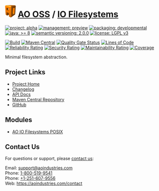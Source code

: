# [<img src="ao-logo.png" alt="AO Logo" width="35" height="40">](https://github.com/ao-apps) [AO OSS](https://github.com/ao-apps/ao-oss) / [IO Filesystems](https://github.com/ao-apps/ao-io-filesystems)

[![project: alpha](https://oss.aoapps.com/ao-badges/project-alpha.svg)](https://aoindustries.com/life-cycle#project-alpha)
[![management: preview](https://oss.aoapps.com/ao-badges/management-preview.svg)](https://aoindustries.com/life-cycle#management-preview)
[![packaging: developmental](https://oss.aoapps.com/ao-badges/packaging-developmental.svg)](https://aoindustries.com/life-cycle#packaging-developmental)  
[![java: &gt;= 8](https://oss.aoapps.com/ao-badges/java-8.svg)](https://docs.oracle.com/javase/8/)
[![semantic versioning: 2.0.0](https://oss.aoapps.com/ao-badges/semver-2.0.0.svg)](http://semver.org/spec/v2.0.0.html)
[![license: LGPL v3](https://oss.aoapps.com/ao-badges/license-lgpl-3.0.svg)](https://www.gnu.org/licenses/lgpl-3.0)

[![Build](https://github.com/ao-apps/ao-io-filesystems/workflows/Build/badge.svg?branch=master)](https://github.com/ao-apps/ao-io-filesystems/actions?query=workflow%3ABuild)
[![Maven Central](https://maven-badges.herokuapp.com/maven-central/com.aoapps/ao-io-filesystems/badge.svg)](https://maven-badges.herokuapp.com/maven-central/com.aoapps/ao-io-filesystems)
[![Quality Gate Status](https://sonarcloud.io/api/project_badges/measure?branch=master&project=com.aoapps%3Aao-io-filesystems&metric=alert_status)](https://sonarcloud.io/dashboard?branch=master&id=com.aoapps%3Aao-io-filesystems)
[![Lines of Code](https://sonarcloud.io/api/project_badges/measure?branch=master&project=com.aoapps%3Aao-io-filesystems&metric=ncloc)](https://sonarcloud.io/component_measures?branch=master&id=com.aoapps%3Aao-io-filesystems&metric=ncloc)  
[![Reliability Rating](https://sonarcloud.io/api/project_badges/measure?branch=master&project=com.aoapps%3Aao-io-filesystems&metric=reliability_rating)](https://sonarcloud.io/component_measures?branch=master&id=com.aoapps%3Aao-io-filesystems&metric=Reliability)
[![Security Rating](https://sonarcloud.io/api/project_badges/measure?branch=master&project=com.aoapps%3Aao-io-filesystems&metric=security_rating)](https://sonarcloud.io/component_measures?branch=master&id=com.aoapps%3Aao-io-filesystems&metric=Security)
[![Maintainability Rating](https://sonarcloud.io/api/project_badges/measure?branch=master&project=com.aoapps%3Aao-io-filesystems&metric=sqale_rating)](https://sonarcloud.io/component_measures?branch=master&id=com.aoapps%3Aao-io-filesystems&metric=Maintainability)
[![Coverage](https://sonarcloud.io/api/project_badges/measure?branch=master&project=com.aoapps%3Aao-io-filesystems&metric=coverage)](https://sonarcloud.io/component_measures?branch=master&id=com.aoapps%3Aao-io-filesystems&metric=Coverage)

Minimal filesystem abstraction.

## Project Links
* [Project Home](https://oss.aoapps.com/io-filesystems/)
* [Changelog](https://oss.aoapps.com/io-filesystems/changelog)
* [API Docs](https://oss.aoapps.com/io-filesystems/apidocs/)
* [Maven Central Repository](https://central.sonatype.com/search?namespace=com.aoapps&q=a%3Aao-io-filesystems)
* [GitHub](https://github.com/ao-apps/ao-io-filesystems)

## Modules
* [AO IO Filesystems POSIX](https://github.com/ao-apps/ao-io-filesystems-posix)

## Contact Us
For questions or support, please [contact us](https://aoindustries.com/contact):

Email: [support@aoindustries.com](mailto:support@aoindustries.com)  
Phone: [1-800-519-9541](tel:1-800-519-9541)  
Phone: [+1-251-607-9556](tel:+1-251-607-9556)  
Web: https://aoindustries.com/contact
